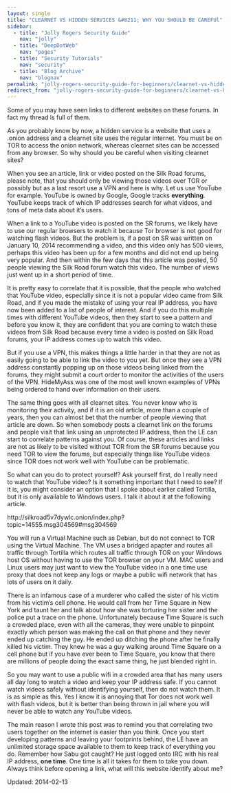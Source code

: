 ```yaml
---
layout: single
title: "CLEARNET VS HIDDEN SERVICES &#8211; WHY YOU SHOULD BE CAREFUl"
sidebar:
  - title: "Jolly Rogers Security Guide"
    nav: "jolly"
  - title: "DeepDotWeb"
    nav: "pages"
  - title: "Security Tutorials"
    nav: "security"
  - title: "Blog Archive"
    nav: "blognav"
permalink: "jolly-rogers-security-guide-for-beginners/clearnet-vs-hidden-services-why-you-should-be-careful/"
redirect_from: "jolly-rogers-security-guide-for-beginners/clearnet-vs-hidden-services-why-you-should-be-careful"
---
```



<p>Some of you may have seen links to different websites on these forums. In fact my thread is full of them.</p>
<p>As you probably know by now, a hidden service is a website that uses a .onion address and a clearnet site uses the regular internet. You must be on TOR to access the onion network, whereas clearnet sites can be accessed from any browser. So why should you be careful when visiting clearnet sites?</p>
<p>When you see an article, link or video posted on the Silk Road forums, please note, that you should only be viewing those videos over TOR or possibly but as a last resort use a VPN and here is why. Let us use YouTube for example. YouTube is owned by Google, Google tracks <strong>everything</strong>. YouTube keeps track of which IP addresses search for what videos, and tons of meta data about it&#8217;s users.</p>
<p>When a link to a YouTube video is posted on the SR forums, we likely have to use our regular browsers to watch it because Tor browser is not good for watching flash videos. But the problem is, if a post on SR was written on January 10, 2014 recommending a video, and this video only has 500 views, perhaps this video has been up for a few months and did not end up being very popular. And then within the few days that this article was posted, 50 people viewing the Silk Road forum watch this video. The number of views just went up in a short period of time.</p>
<p>It is pretty easy to correlate that it is possible, that the people who watched that YouTube video, especially since it is not a popular video came from Silk Road, and if you made the mistake of using your real IP address, you have now been added to a list of people of interest. And if you do this multiple times with different YouTube videos, then they start to see a pattern and before you know it, they are confident that you are coming to watch these videos from Silk Road because every time a video is posted on Silk Road forums, your IP address comes up to watch this video.</p>
<p>But if you use a VPN, this makes things a little harder in that they are not as easily going to be able to link the video to you yet. But once they see a VPN address constantly popping up on those videos being linked from the forums, they might submit a court order to monitor the activities of the users of the VPN. HideMyAss was one of the most well known examples of VPNs being ordered to hand over information on their users.</p>
<p>The same thing goes with all clearnet sites. You never know who is monitoring their activity, and if it is an old article, more than a couple of years, then you can almost bet that the number of people viewing that article are down. So when somebody posts a clearnet link on the forums and people visit that link using an unprotected IP address, then the LE can start to correlate patterns against you. Of course, these articles and links are not as likely to be visited without TOR from the SR forums because you need TOR to view the forums, but especially things like YouTube videos since TOR does not work well with YouTube can be problematic.</p>
<p>So what can you do to protect yourself? Ask yourself first, do I really need to watch that YouTube video? Is it something important that I need to see? If it is, you might consider an option that I spoke about earlier called Tortilla, but it is only available to Windows users. I talk it about it at the following article.</p>
<p>http://silkroad5v7dywlc.onion/index.php?topic=14555.msg304569#msg304569</p>
<p>You will run a Virtual Machine such as Debian, but do not connect to TOR using the Virtual Machine. The VM uses a bridged apapter and routes all traffic through Tortilla which routes all traffic through TOR on your Windows host OS without having to use the TOR browser on your VM. MAC users and Linux users may just want to view the YouTube video in a one time use proxy that does not keep any logs or maybe a public wifi network that has lots of users on it daily.</p>
<p>There is an infamous case of a murderer who called the sister of his victim from his victim&#8217;s cell phone. He would call from her Time Square in New York and taunt her and talk about how she was torturing her sister and the police put a trace on the phone. Unfortunately because Time Square is such a crowded place, even with all the cameras, they were unable to pinpoint exactly which person was making the call on that phone and they never ended up catching the guy. He ended up ditching the phone after he finally killed his victim. They knew he was a guy walking around Time Square on a cell phone but if you have ever been to Time Square, you know that there are millions of people doing the exact same thing, he just blended right in.</p>
<p>So you may want to use a public wifi in a crowded area that has many users all day long to watch a video and keep your IP address safe. If you cannot watch videos safely without identifying yourself, then do not watch them. It is as simple as this. Yes I know it is annoying that Tor does not work well with flash videos, but it is better than being thrown in jail where you will never be able to watch any YouTube videos.</p>
<p>The main reason I wrote this post was to remind you that correlating two users together on the internet is easier than you think. Once you start developing patterns and leaving your footprints behind, the LE have an unlimited storage space available to them to keep track of everything you do. Remember how Sabu got caught? He just logged onto IRC with his real IP address, <strong>one time</strong>. One time is all it takes for them to take you down. Always think before opening a link, what will this website identify about me?</p>

Updated: 2014-02-13

